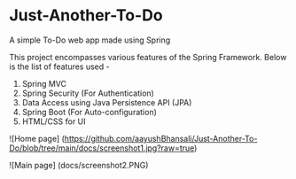 # Just-Another-To-Do
A simple To-Do web app made using Spring

This project encompasses various features of the Spring Framework.
Below is the list of features used -

1. Spring MVC
2. Spring Security (For Authentication)
3. Data Access using Java Persistence API (JPA)
4. Spring Boot (For Auto-configuration)
5. HTML/CSS for UI

![Home page] (https://github.com/aayushBhansali/Just-Another-To-Do/blob/tree/main/docs/screenshot1.jpg?raw=true)

![Main page] (docs/screenshot2.PNG)
